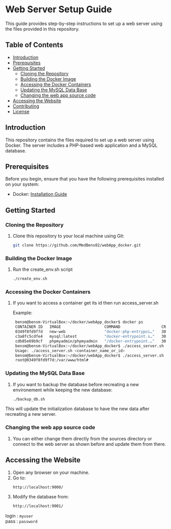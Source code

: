 # Web Server Setup Guide

This guide provides step-by-step instructions to set up a web server using the files provided in this repository.

## Table of Contents

- [Introduction](#introduction)
- [Prerequisites](#prerequisites)
- [Getting Started](#getting-started)
  - [Cloning the Repository](#cloning-the-repository)
  - [Building the Docker Image](#building-the-docker-image)
  - [Accessing the Docker Containers](#running-the-docker-containers)
  - [Updating the MySQL Data Base](#Updating-the-MySQL-Data-Base)
  - [Changing the web app source code](#Changing-the-web-app-source-code)
- [Accessing the Website](#accessing-the-website)
- [Contributing](#contributing)
- [License](#license)

## Introduction

This repository contains the files required to set up a web server using Docker. The server includes a PHP-based web application and a MySQL database.

## Prerequisites

Before you begin, ensure that you have the following prerequisites installed on your system:

- Docker: [Installation Guide](https://docs.docker.com/get-docker/)

## Getting Started

### Cloning the Repository

1. Clone this repository to your local machine using Git:

   ```bash
   git clone https://github.com/MedBens02/webApp_docker.git
   ```

### Building the Docker Image

1. Run the create_env.sh script
  
   ```bash
   ./create_env.sh
   ```

### Accessing the Docker Containers

1. If you want to access a container get its id then run access_server.sh
    
    Example: 

   ```bash
    bensm@bensm-VirtualBox:~/docker/webApp_docker$ docker ps
    CONTAINER ID   IMAGE                   COMMAND                  CREATED          STATUS          PORTS                                   NAMES
    0349f8fd9f7d   new-web                 "docker-php-entrypoi…"   30 minutes ago   Up 30 minutes   0.0.0.0:9000->80/tcp, :::9000->80/tcp   new-web-1
    c3a8fc5cdfe4   mysql:latest            "docker-entrypoint.s…"   30 minutes ago   Up 30 minutes   3306/tcp, 33060/tcp                     new-db-1
    cdb85e69b9cf   phpmyadmin/phpmyadmin   "/docker-entrypoint.…"   30 minutes ago   Up 30 minutes   0.0.0.0:9001->80/tcp, :::9001->80/tcp   new-phpmyadmin-1
    bensm@bensm-VirtualBox:~/docker/webApp_docker$ ./access_server.sh
    Usage: ./access_server.sh <container_name_or_id>
    bensm@bensm-VirtualBox:~/docker/webApp_docker$ ./access_server.sh 0349f8fd9f7d
    root@0349f8fd9f7d:/var/www/html# 
    ```

### Updating the MySQL Data Base

1. If you want to backup the database before recreating a new environement while keeping the new database:
    
   ```bash
   ./backup_db.sh
   ```

  This will update the initialization database to have the new data after recreating a new server.

### Changing the web app source code

1. You can either change them directly from the sources directory or connect to the web server as shown before and update them from there.

## Accessing the Website

1. Open any browser on your machine.
2. Go to:
   ```bash
   http://localhost:9000/
   ```
3. Modify the database from:
   ```bash
   http://localhost:9001/
   ```

  login  :   `myuser`  
  pass   :   `password`  

